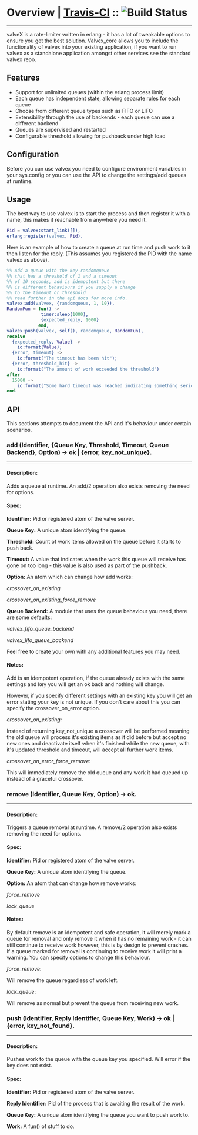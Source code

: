 # Overview | [Travis-CI](https://travis-ci.org/hazardfn/valvex) :: ![Build Status](https://travis-ci.org/hazardfn/valvex.svg)
--------
valveX is a rate-limiter written in erlang - it has a lot of tweakable
options to ensure you get the best solution. Valvex_core allows you to
include the functionality of valvex into your existing application, if
you want to run valvex as a standalone application amongst other
services see the standard valvex repo.

Features
--------
* Support for unlimited queues (within the erlang process limit)
* Each queue has independent state, allowing separate rules for each queue
* Choose from different queue types such as FIFO or LIFO
* Extensibility through the use of backends - each queue can use a
   different backend
* Queues are supervised and restarted
* Configurable threshold allowing for pushback under high load

Configuration
--------
Before you can use valvex you need to configure environment variables
in your sys.config or you can use the API to change the settings/add
queues at runtime.

Usage
--------
The best way to use valvex is to start the process and then register
it with a name, this makes it reachable from anywhere you need it.

````erlang
Pid = valvex:start_link([]),
erlang:register(valvex, Pid).
````
Here is an example of how to create a queue at run time and push work
to it then listen for the reply. (This assumes you registered the PID
with the name valvex as above).

````erlang
%% Add a queue with the key randomqueue
%% that has a threshold of 1 and a timeout
%% of 10 seconds, add is idempotent but there
%% is different behaviours if you supply a change
%% to the timeout or threshold
%% read further in the api docs for more info.
valvex:add(valvex, {randomqueue, 1, 10}),
RandomFun = fun() ->
             timer:sleep(1000),
             {expected_reply, 1000}
            end,
valvex:push(valvex, self(), randomqueue, RandomFun),
receive
  {expected_reply, Value} ->
    io:format(Value);
  {error, timeout} ->
    io:format("The timeout has been hit");
  {error, threshold_hit} ->
    io:format("The amount of work exceeded the threshold")
after
  15000 ->
    io:format("Some hard timeout was reached indicating something seriously went wrong")
end.
````

API
--------

This sections attempts to document the API and it's behaviour under certain scenarios.

### add (Identifier, {Queue Key, Threshold, Timeout, Queue Backend}, Option) -> ok | {error, key_not_unique}.
---
#### Description:

Adds a queue at runtime. An add/2 operation also exists removing the need for options.

#### Spec:

**Identifier:** Pid or registered atom of the valve server.

**Queue Key:** A unique atom identifying the queue.

**Threshold:** Count of work items allowed on the queue before it starts to push back.

**Timeout:** A value that indicates when the work this queue will receive has gone on too long - this value is also used as part of the pushback.

**Option:** An atom which can change how add works:

_crossover_on_existing_

_crossover_on_existing_force_remove_

**Queue Backend:** A module that uses the queue behaviour you need, there are some defaults:

_valvex_fifo_queue_backend_

_valvex_lifo_queue_backend_

Feel free to create your own with any additional features you may need.

#### Notes:

Add is an idempotent operation, if the queue already exists with the same settings and key you will get an ok back and nothing will change.

However, if you specify different settings with an existing key you will get an error stating your key is not unique. If you don't care about this you can specify the crossover_on_error option.

_crossover_on_existing:_

Instead of returning key_not_unique a crossover will be performed meaning the old queue will process it's existing items as it did before but accept no new ones and deactivate itself when it's finished while the new queue, with it's updated threshold and timeout, will accept all further work items.

_crossover_on_error_force_remove:_

This will immediately remove the old queue and any work it had queued up instead of a graceful crossover.

### remove (Identifier, Queue Key, Option) -> ok.
---
#### Description:

Triggers a queue removal at runtime. A remove/2 operation also exists removing the need for options.

#### Spec:

**Identifier:** Pid or registered atom of the valve server.

**Queue Key:** A unique atom identifying the queue.

**Option:** An atom that can change how remove works:

_force_remove_

_lock_queue_

#### Notes:

By default remove is an idempotent and safe operation, it will merely mark a queue for removal and only remove it when it has no remaining work - it can still continue to receive work however, this is by design to prevent crashes. If a queue marked for removal is continuing to receive work it will print a warning. You can specify options to change this behaviour.

_force_remove_:

Will remove the queue regardless of work left.

_lock_queue_:

Will remove as normal but prevent the queue from receiving new work.

### push (Identifier, Reply Identifier, Queue Key, Work) -> ok | {error, key_not_found}.
---
#### Description:

Pushes work to the queue with the queue key you specified. Will error if the key does not exist.

#### Spec:

**Identifier:** Pid or registered atom of the valve server.

**Reply Identifier:** Pid of the process that is awaiting the result of the work.

**Queue Key:** A unique atom identifying the queue you want to push work to.

**Work:** A fun() of stuff to do.
